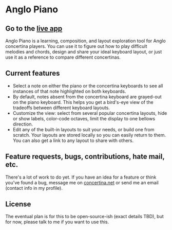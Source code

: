 # Anglo Piano

## Go to the [live app](https://anglopiano.com)

Anglo Piano is a learning, composition, and layout exploration tool for Anglo concertina players. You can use it to figure out how to play difficult melodies and chords, design and share your ideal keyboard layout, or just use it as a reference to compare different concertinas.

## Current features

* Select a note on either the piano or the concertina keyboards to see all instances of that note highlighted on both keyboards.
* By default, notes absent from the concertina keyboard are grayed-out on the piano keyboard. This helps you get a bird's-eye view of the tradeoffs between different keyboard layouts.
* Customize the view: select from several popular concertina layouts, hide or show labels, color-code octaves, limit the display to one bellows direction.
* Edit any of the built-in layouts to suit your needs, or build one from scratch. Your layouts are stored locally so you can easily return to them. You can also get a link to any layout to share with others.

## Feature requests, bugs, contributions, hate mail, etc.

There's a lot of work to do yet. If you have an idea for a feature or think you've found a bug, message me on [concertina.net](https://www.concertina.net/forums/index.php?/topic/24636-anglo-piano-webapp/) or send me an email (contact info in my profile).

## License

The eventual plan is for this to be open-source-ish (exact details TBD), but for now, please talk to me if you want to use this.